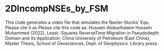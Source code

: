 # 2DIncompNSEs_by_FSM
This code generates a video file that simulates the Navier-Stocks' Equ.
Please cite it as Please cite this code as: Hussein Abduelhaleim Hussein Muhammed (2022), Least-
Squares ReverseTime Migration in Pseudodepth Domain and Its Application, 
China University of Petroleum (East China), Master Thesis,
School of Geosciences, Dept. of Geophysics. Library press.
